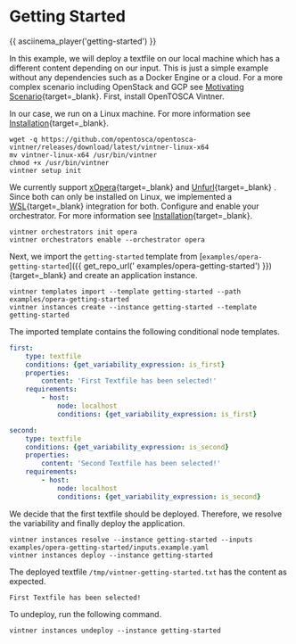 # Getting Started

{{ asciinema_player('getting-started') }}

In this example, we will deploy a textfile on our local machine which has a different content depending on our input.
This is just a simple example without any dependencies such as a Docker Engine or a cloud.
For a more complex scenario including OpenStack and GCP see
[Motivating Scenario](variability4tosca/motivation.md){target=_blank}.
First, install OpenTOSCA Vintner.

In our case, we run on a Linux machine.
For more information see [Installation](installation.md){target=_blank}.

```shell linenums="1"
wget -q https://github.com/opentosca/opentosca-vintner/releases/download/latest/vintner-linux-x64
mv vintner-linux-x64 /usr/bin/vintner
chmod +x /usr/bin/vintner
vintner setup init
```

We currently support
[xOpera](https://github.com/xlab-si/xopera-opera){target=_blank}
and
[Unfurl](https://github.com/onecommons/unfurl){target=_blank}
.
Since both can only be installed on Linux, we implemented a
[WSL](https://docs.microsoft.com/en-us/windows/wsl){target=_blank}
integration for both.
Configure and enable your orchestrator.
For more information see [Installation](installation.md){target=_blank}.

```shell linenums="1"
vintner orchestrators init opera
vintner orchestrators enable --orchestrator opera
```

Next, we import the `getting-started` template from [`examples/opera-getting-started`]({{ get_repo_url('
examples/opera-getting-started') }}){target=_blank} and create an application instance.

```shell linenums="1"
vintner templates import --template getting-started --path examples/opera-getting-started
vintner instances create --instance getting-started --template getting-started
```

The imported template contains the following conditional node templates.

```yaml linenums="1"
first:
    type: textfile
    conditions: {get_variability_expression: is_first}
    properties:
        content: 'First Textfile has been selected!'
    requirements:
        - host: 
            node: localhost
            conditions: {get_variability_expression: is_first}

second:
    type: textfile
    conditions: {get_variability_expression: is_second}
    properties:
        content: 'Second Textfile has been selected!'
    requirements:
        - host: 
            node: localhost
            conditions: {get_variability_expression: is_second}
```

We decide that the first textfile should be deployed.
Therefore, we resolve the variability and finally deploy the application.

```shell linenums="1"
vintner instances resolve --instance getting-started --inputs examples/opera-getting-started/inputs.example.yaml
vintner instances deploy --instance getting-started
```

The deployed textfile `/tmp/vintner-getting-started.txt` has the content as expected.

```text linenums="1" title="/tmp/vintner-getting-started.txt"
First Textfile has been selected!
```

To undeploy, run the following command.

```shell linenums="1"
vintner instances undeploy --instance getting-started
```
